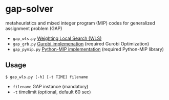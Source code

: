 # gap-solver
metaheuristics and mixed integer program (MIP) codes for generalized assignment problem (GAP)
- `gap_wls.py` [Weighting Local Search (WLS)](https://github.com/shunji-umetani/gap-solver/blob/main/gap_wls.py "gap_wls.py")
- `gap_grb.py` [Gurobi implemenation](https://github.com/shunji-umetani/gap-solver/blob/main/gap_grb.py "gap_grb.py") (required Gurobi Optimization)
- `gap_pymip.py` [Python-MIP implementation](https://github.com/shunji-umetani/gap-solver/blob/main/gap_pymip.py "gap_pymip.py") (required Python-MIP library)

## Usage
```
$ gap_wls.py [-h] [-t TIME] filename 
```
- `filename` GAP instance (mandatory)
- `-t` timelimit (optional, default 60 sec) 
